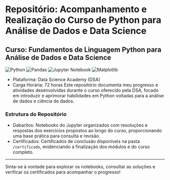 # Repositório: Acompanhamento e Realização do Curso de Python para Análise de Dados e Data Science
## Curso: Fundamentos de Linguagem Python para Análise de Dados e Data Science

![Python](https://img.shields.io/badge/Python-3776AB?style=for-the-badge&logo=python&logoColor=white)
![Pandas](https://img.shields.io/badge/Pandas-150458?style=for-the-badge&logo=pandas&logoColor=white)
![Jupyter Notebook](https://img.shields.io/badge/Jupyter%20Notebook-F37626?style=for-the-badge&logo=jupyter&logoColor=white)
![Matplotlib](https://img.shields.io/badge/Matplotlib-11557c?style=for-the-badge&logo=matplotlib&logoColor=white)

- Plataforma: Data Science Academy (DSA)
- Carga Horária: 72 horas
Este repositório documenta meu progresso e atividades desenvolvidas durante o curso oferecido pela DSA, focado em introduzir e aprimorar habilidades em Python voltadas para a análise de dados e ciência de dados.

### Estrutura do Repositório
- Gabaritos: Notebooks do Jupyter organizados com resoluções e respostas dos exercícios propostos ao longo do curso, proporcionando uma base prática para consulta e revisão.
- Certificados: Certificados de conclusão disponíveis na pasta <code>/certificado</code>, evidenciando a finalização dos módulos e do curso completo.

<hr>

Sinta-se à vontade para explorar os notebooks, consultar as soluções e verificar os certificados para acompanhar o progresso!
